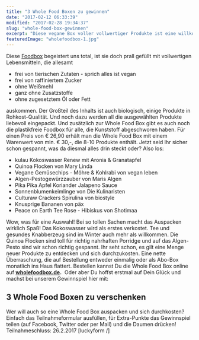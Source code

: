 ```yaml
---
title: "3 Whole Food Boxen zu gewinnen"
date: "2017-02-12 06:33:39"
modified: "2017-02-28 19:34:37"
slug: "whole-food-box-gewinnen"
excerpt: "Diese vegane Box voller vollwertiger Produkte ist eine willkommene Überraschung und regt zum Experimentieren mit Neuem an. 3 Boxen haben wir zu verschenken."
featuredImage: "wholefoodbox-1.jpg"
---
```


Diese [Foodbox](https://wholefoodbox.de/) begeistert uns total, ist sie doch prall gefüllt mit vollwertigen Lebensmitteln, die allesamt

*   frei von tierischen Zutaten - sprich alles ist vegan
*   frei von raffiniertem Zucker
*   ohne Weißmehl
*   ganz ohne Zusatzstoffe
*   ohne zugesetztem Öl oder Fett

auskommen. Der Großteil des Inhalts ist auch biologisch, einige Produkte in Rohkost-Qualität. Und noch dazu werden all die ausgewählten Produkte liebevoll eingepackt. Und zusätzlich zur Whole Food Box gibt es auch noch die plastikfreie Foodbox für alle, die Kunststoff abgeschworen haben. Für einen Preis von € 26,90 erhält man die Whole Food Box mit einem Warenwert von min. € 30,-, die 8-10 Produkte enthält. Jetzt seid Ihr sicher schon gespannt, was da diesmal alles drin steckt oder? Also los:

*   kulau Kokoswasser Renew mit Aronia & Granatapfel
*   Quinoa Flocken von Mary Linda
*   Vegane Gemüsechips - Möhre & Kohlrabi von vegan leben
*   Algen-Pestogewürzzauber von Maris Algen
*   Pika Pika Apfel Koriander Jalapeno Sauce
*   Sonnenblumenkeimlinge von Die Kulinaristen
*   Culturaw Crackers Spirulina von biostyle
*   Knusprige Bananen von päx
*   Peace on Earth Tee Rose - Hibiskus von Shotimaa

Wow, was für eine Auswahl! Bei so tollen Sachen macht das Auspacken wirklich Spaß! Das Kokoswasser wird als erstes verkostet. Tee und gesundes Knabberzeug sind im Winter auch mehr als willkommen. Die Quinoa Flocken sind toll für richtig nahrhaften Porridge und auf das Algen-Pesto sind wir schon richtig gespannt. Ihr seht schon, es gilt eine Menge neuer Produkte zu entdecken und sich durchzukosten. Eine nette Überraschung, die auf Bestellung entweder einmalig oder als Abo-Box monatlich ins Haus flattert. Bestellen kannst Du die Whole Food Box online auf **[wholefoodbox.de](https://wholefoodbox.de/).**  Oder aber Du hoffst erstmal auf Dein Glück und machst bei unserem Gewinnspiel hier mit:

## 3 Whole Food Boxen zu verschenken

Wer will auch so eine Whole Food Box auspacken und sich durchkosten? Einfach das Teilnahmeformular ausfüllen, für Extra-Punkte das Gewinnspiel teilen (auf Facebook, Twitter oder per Mail) und die Daumen drücken! Teilnahmeschluss: 26.2.2017 \[luckyform /\]